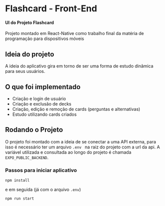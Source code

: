 
# Flashcard - Front-End
#### UI do Projeto Flashcard

Projeto montado em React-Native como trabalho final da matéria de programação para dispositivos móveis


## Ideia do projeto

A ideia do aplicativo gira em torno de ser uma forma de estudo dinâmica para seus usuários.

## O que foi implementado

- Criação e login de usuário
- Criação e exclusão de decks
- Criação, edição e remoção de cards (perguntas e alternativas)
- Estudo utilizando cards criados

## Rodando o Projeto

O projeto foi montado com a ideia de se conectar a uma API externa, para isso é necessário ter um arquivo ```.env ``` na raiz do projeto com a url da api. A variável utilizada e consultada ao longo do projeto é chamada ```EXPO_PUBLIC_BACKEND```.

### Passos para iniciar aplicativo
```
npm install
```
e em seguida (já com o arquivo ```.env```)
```
npm run start
```